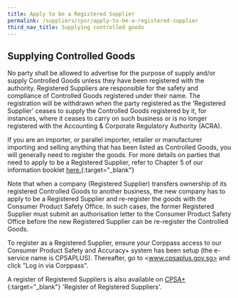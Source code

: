 ```yaml
---
title: Apply to be a Registered Supplier
permalink: /suppliers/cpsr/apply-to-be-a-registered-supplier
third_nav_title: Supplying controlled goods
---
```

## Supplying Controlled Goods
No party shall be allowed to advertise for the purpose of supply and/or supply Controlled Goods unless they have been registered with the authority. Registered Suppliers are responsible for the safety and compliance of Controlled Goods registered under their name. The registration will be withdrawn when the party registered as the ‘Registered Supplier’ ceases to supply the Controlled Goods registered by it, for instances, where it ceases to carry on such business or is no longer registered with the Accounting & Corporate Regulatory Authority (ACRA).

If you are an importer, or parallel importer, retailer or manufacturer importing and selling anything that has been listed as Controlled Goods, you will generally need to register the goods. For more details on parties that need to apply to be a Registered Supplier, refer to Chapter 5 of our information booklet <a href="/images/cpsr-resources/cps-info-booklet.pdf">here.</a>{:target="_blank"}

Note that when a company (Registered Supplier) transfers ownership of its registered Controlled Goods to another business, the new company has to apply to be a Registered Supplier and re-register the goods with the Consumer Product Safety Office. In such cases, the former Registered Supplier must submit an authorisation letter to the Consumer Product Safety Office before the new Registered Supplier can be re-register the Controlled Goods.

To register as a Registered Supplier, ensure your Corppass access to our Consumer Product Safety and Accuracy+ system has been setup (the e-service name is CPSAPLUS). Thereafter, go to <www.cpsaplus.gov.sg> and click "Log in via Corppass".

A register of Registered Suppliers is also available on [CPSA+](https://www.cpsaplus.gov.sg/Homepage/RegisterofRegisteredSuppliers){:target="_blank"} 'Register of Registered Suppliers'.